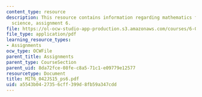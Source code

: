```yaml
---
content_type: resource
description: This resource contains information regarding mathematics for computer
  science, assignment 6.
file: https://ol-ocw-studio-app-production.s3.amazonaws.com/courses/6-042j-mathematics-for-computer-science-spring-2015/a5543b0427356cff399d8fb59a347cdd_MIT6_042JS15_ps6.pdf
file_type: application/pdf
learning_resource_types:
- Assignments
ocw_type: OCWFile
parent_title: Assignments
parent_type: CourseSection
parent_uid: 8da72fce-08fe-c8a5-71c1-e09779e12577
resourcetype: Document
title: MIT6_042JS15_ps6.pdf
uid: a5543b04-2735-6cff-399d-8fb59a347cdd
---
```

